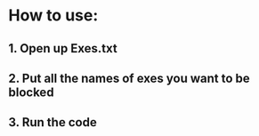 # How to use:
## 1. Open up Exes.txt
## 2. Put all the names of exes you want to be blocked
## 3. Run the code
